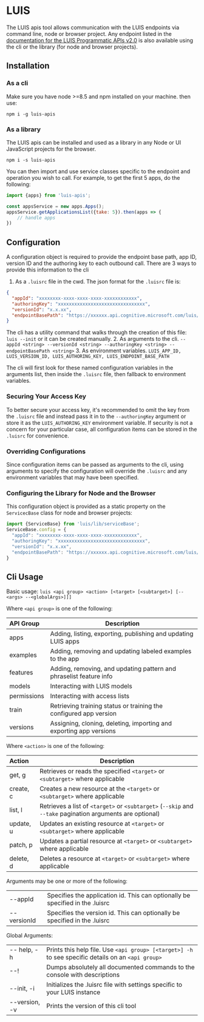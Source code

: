 # LUIS

The LUIS apis tool allows communication with the LUIS endpoints via command line, node or browser project. 
Any endpoint listed in the [documentation for the LUIS Programmatic APIs v2.0](https://westus.dev.cognitive.microsoft.com/docs/services/5890b47c39e2bb17b84a55ff/operations/5890b47c39e2bb052c5b9c2f)
is also available using the cli or the library (for node and browser projects). 

## Installation
### As a cli
Make sure you have node >=8.5 and npm installed on your machine. then use:

`npm i -g luis-apis`

### As a library
The LUIS apis can be installed and used as a library in any Node or UI JavaScript projects for the browser.

`npm i -s luis-apis`

You can then import and use service classes specific to the endpoint and operation you wish to call.
For example, to get the first 5 apps, do the following:
```js
import {apps} from 'luis-apis';

const appsService = new apps.Apps();
appsService.getApplicationsList({take: 5}).then(apps => {
    // handle apps
})
```

## Configuration
A configuration object is required to provide the endpoint base path, app ID, version ID and the 
authoring key to each outbound call. There are 3 ways to provide this information to the cli
1. As a `.luisrc` file in the cwd. 
The json format for the `.luisrc` file is:
```json
{
  "appId": "xxxxxxxx-xxxx-xxxx-xxxx-xxxxxxxxxxxx",
  "authoringKey": "xxxxxxxxxxxxxxxxxxxxxxxxxxxxxxxx",
  "versionId": "x.x.xx",
  "endpointBasePath": "https://xxxxxx.api.cognitive.microsoft.com/luis/api/v2.0"
}
```
The cli has a utility command that walks through the creation of this file:
`luis --init`
or it can be created manually.
2. As arguments to the cli. `--appId <string> --versionId <string> --authoringKey <string> --endpointBasePath <string>`
3. As environment variables. `LUIS_APP_ID, LUIS_VERSION_ID, LUIS_AUTHORING_KEY, LUIS_ENDPOINT_BASE_PATH`

The cli will first look for these named configuration variables in the arguments list, then inside the `.luisrc` file, 
then fallback to environment variables. 

### Securing Your Access Key
To better secure your access key, it's recommended to omit the key from the `.luisrc` 
file and instead pass it in to the `--authoringKey` argument or store it as the `LUIS_AUTHORING_KEY` 
environment variable. If security is not a concern for your particular case, all configuration items 
can be stored in the `.luisrc` for convenience.

### Overriding Configurations
Since configuration items can be passed as arguments to the cli, using arguments to specify 
the configuration will override the `.luisrc` and any environment variables that may have been specified.

### Configuring the Library for Node and the Browser
This configuration object is provided as a static property on the `ServicecBase` class for node and browser projects:
```js
import {ServiceBase} from 'luis/lib/serviceBase';
ServiceBase.config = {
  "appId": "xxxxxxxx-xxxx-xxxx-xxxx-xxxxxxxxxxxx",
  "authoringKey": "xxxxxxxxxxxxxxxxxxxxxxxxxxxxxxxx",
  "versionId": "x.x.xx",
  "endpointBasePath": "https://xxxxxx.api.cognitive.microsoft.com/luis/api/v2.0"
}
```

## Cli Usage
Basic usage: `luis <api group> <action> [<target> [<subtarget>] [--<args> --<globalArgs>]]]`

Where `<api group>` is one of the following:

| API Group                                 | Description                                                   |
| :---------------------------------------- | --------------------------------------------------------------|
| apps                                      | Adding, listing, exporting, publishing and updating LUIS apps |
| examples                                  | Adding, removing and updating labeled examples to the app     |
| features                                  | Adding, removing, and updating pattern and phraselist feature info |
| models                                    | Interacting with LUIS models                                  |
| permissions                               | Interacting with access lists                                 |
| train                                     | Retrieving training status or training the configured app version|
| versions                                  | Assigning, cloning, deleting, importing and exporting app versions|

Where `<action>` is one of the following:

| Action                                    | Description                                                    
| :-----------------------------------------|-----------------------------------------------------------------|
| get,    g                                 | Retrieves or reads the specified `<target>` or `<subtarget>` where applicable |
| create, c                                 | Creates a new resource at the `<target>` or `<subtarget>` where applicable |
| list,   l                                 | Retrieves a list of `<target>` or `<subtarget>` (`--skip` and `--take` pagination arguments are optional) |
| update, u                                 | Updates an existing resource at `<target>` or `<subtarget>` where applicable |
| patch,  p                                 | Updates a partial resource at `<target>` or `<subtarget>` where applicable |
| delete, d                                 | Deletes a resource at `<target>` or `<subtarget>` where applicable |

Arguments may be one or more of the following:

|                                           |                                                                  |
| :-----------------------------------------|------------------------------------------------------------------|
| --appId                                   | Specifies the application id. This can optionally be specified in the .luisrc |
| --versionId                               | Specifies the version id. This can optionally be specified in the .luisrc |

Global Arguments:

|                                           |                                                                  |
| :-----------------------------------------|------------------------------------------------------------------|
| -- help, -h                               | Prints this help file. Use `<api group> [<target>] -h` to see specific details on an `<api group>`
| --!                                       | Dumps absolutely all documented commands to the console with descriptions |
| --init, -i                                | Initializes the .luisrc file with settings specific to your LUIS instance |
| --version, -v                             | Prints the version of this cli tool |